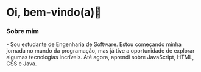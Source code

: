 <h1>Oi, bem-vindo(a)👋</h1>

<h3>Sobre mim</h3>
- Sou estudante de Engenharia de Software. Estou começando minha jornada no mundo da programação, mas já tive a oportunidade de explorar algumas tecnologias incríveis. Até agora, aprendi sobre JavaScript, HTML, CSS e Java.


